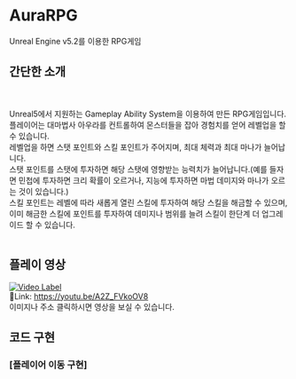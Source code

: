 # AuraRPG
Unreal Engine v5.2를 이용한 RPG게임
</BR>

간단한 소개
---

</BR></BR>
Unreal5에서 지원하는 Gameplay Ability System을 이용하여 만든 RPG게임입니다.</BR>
플레이어는 대마법사 아우라를 컨트롤하여 몬스터들을 잡아 경험치를 얻어 레벨업을 할 수 있습니다.</BR>
레벨업을 하면 스탯 포인트와 스킬 포인트가 주어지며, 최대 체력과 최대 마나가 늘어납니다.</BR>
스탯 포인트를 스탯에 투자하면 해당 스탯에 영향받는 능력치가 늘어납니다.(예를 들자면 민첩에 투자하면 크리 확률이 오르거나, 지능에 투자하면 마법 데미지와 마나가 오르는 것이 있습니다.)</BR>
스킬 포인트는 레벨에 따라 새롭게 열린 스킬에 투자하여 해당 스킬을 해금할 수 있으며, 이미 해금한 스킬에 포인트를 투자하여 데미지나 범위를 늘려 스킬이 한단계 더 업그레이드 할 수 있습니다.
</BR></BR>

플레이 영상
---
[![Video Label](http://img.youtube.com/vi/A2Z_FVkoOV8/0.jpg)](https://youtu.be/A2Z_FVkoOV8)
</BR>
👀Link: https://youtu.be/A2Z_FVkoOV8</BR>
이미지나 주소 클릭하시면 영상을 보실 수 있습니다. </BR>

코드 구현
---
### [플레이어 이동 구현]
